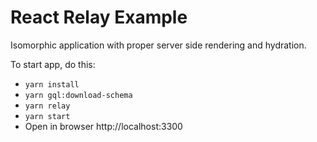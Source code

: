 # React Relay Example

Isomorphic application with proper server side rendering and hydration.

To start app, do this:

-   `yarn install`
-   `yarn gql:download-schema`
-   `yarn relay`
-   `yarn start`
-   Open in browser http://localhost:3300

